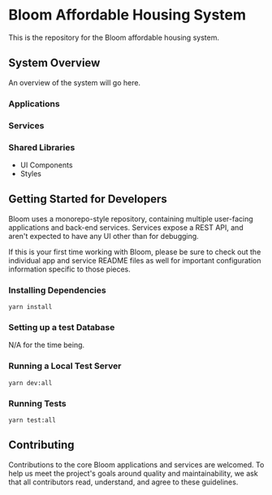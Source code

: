 # Bloom Affordable Housing System

This is the repository for the Bloom affordable housing system.

## System Overview

An overview of the system will go here.

### Applications
### Services
### Shared Libraries
- UI Components
- Styles

## Getting Started for Developers

Bloom uses a monorepo-style repository, containing multiple user-facing applications and back-end services. Services expose a REST API, and aren't expected to have any UI other than for debugging.

If this is your first time working with Bloom, please be sure to check out the individual app and service README files as well for important configuration information specific to those pieces.

### Installing Dependencies

```
yarn install
```

### Setting up a test Database

N/A for the time being.

### Running a Local Test Server
```
yarn dev:all
```

### Running Tests
```
yarn test:all
```

## Contributing

Contributions to the core Bloom applications and services are welcomed. To help us meet the project's goals around quality and maintainability, we ask that all contributors read, understand, and agree to these guidelines.
